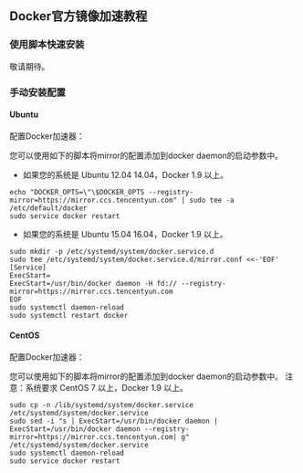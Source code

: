 ## Docker官方镜像加速教程
### 使用脚本快速安装
敬请期待。

### 手动安装配置
#### Ubuntu
配置Docker加速器：

您可以使用如下的脚本将mirror的配置添加到docker daemon的启动参数中。
- 如果您的系统是 Ubuntu 12.04 14.04，Docker 1.9 以上。
```shell
echo "DOCKER_OPTS=\"\$DOCKER_OPTS --registry-mirror=https://mirror.ccs.tencentyun.com" | sudo tee -a /etc/default/docker
sudo service docker restart
```
- 如果您的系统是 Ubuntu 15.04 16.04，Docker 1.9 以上。
```shell
sudo mkdir -p /etc/systemd/system/docker.service.d
sudo tee /etc/systemd/system/docker.service.d/mirror.conf <<-'EOF'
[Service]
ExecStart=
ExecStart=/usr/bin/docker daemon -H fd:// --registry-mirror=https://mirror.ccs.tencentyun.com
EOF
sudo systemctl daemon-reload
sudo systemctl restart docker
```

#### CentOS
配置Docker加速器：

您可以使用如下的脚本将mirror的配置添加到docker daemon的启动参数中。
注意：系统要求 CentOS 7 以上，Docker 1.9 以上。
```shell
sudo cp -n /lib/systemd/system/docker.service /etc/systemd/system/docker.service
sudo sed -i "s | ExecStart=/usr/bin/docker daemon | ExecStart=/usr/bin/docker daemon --registry-mirror=https://mirror.ccs.tencentyun.com| g" /etc/systemd/system/docker.service
sudo systemctl daemon-reload
sudo service docker restart
```
